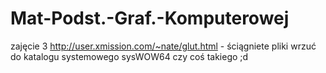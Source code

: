 Mat-Podst.-Graf.-Komputerowej
=============================

zajęcie 3
http://user.xmission.com/~nate/glut.html - ściągniete pliki wrzuć do katalogu systemowego sysWOW64 czy coś takiego ;d 
